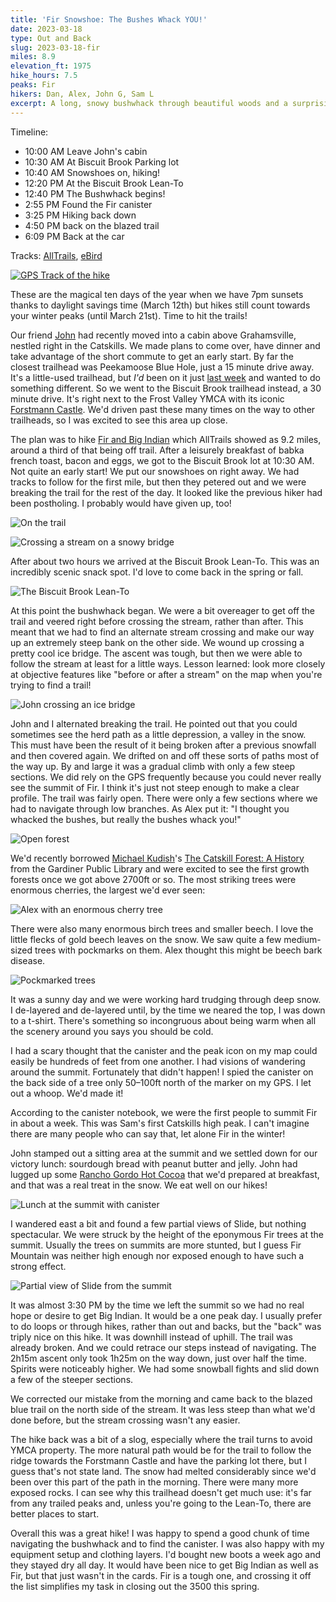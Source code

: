 ```yaml
---
title: 'Fir Snowshoe: The Bushes Whack YOU!'
date: 2023-03-18
type: Out and Back
slug: 2023-03-18-fir
miles: 8.9
elevation_ft: 1975
hike_hours: 7.5
peaks: Fir
hikers: Dan, Alex, John G, Sam L
excerpt: A long, snowy bushwhack through beautiful woods and a surprising first high peak.
---
```


Timeline:

- 10:00 AM Leave John's cabin
- 10:30 AM At Biscuit Brook Parking lot
- 10:40 AM Snowshoes on, hiking!
- 12:20 PM At the Biscuit Brook Lean-To
- 12:40 PM The Bushwhack begins!
- 2:55 PM Found the Fir canister
- 3:25 PM Hiking back down
- 4:50 PM back on the blazed trail
- 6:09 PM Back at the car

Tracks: [AllTrails], [eBird]

[![GPS Track of the hike]({{site.baseurl}}/assets/2023-03-18-fir/fir-track.png)]({{site.baseurl}}/map/#2023-03-18-fir)

These are the magical ten days of the year when we have 7pm sunsets thanks to daylight savings time (March 12th) but hikes still count towards your winter peaks (until March 21st). Time to hit the trails!

Our friend [John] had recently moved into a cabin above Grahamsville, nestled right in the Catskills. We made plans to come over, have dinner and take advantage of the short commute to get an early start. By far the closest trailhead was Peekamoose Blue Hole, just a 15 minute drive away. It's a little-used trailhead, but _I'd_ been on it just [last week] and wanted to do something different. So we went to the Biscuit Brook trailhead instead, a 30 minute drive. It's right next to the Frost Valley YMCA with its iconic [Forstmann Castle]. We'd driven past these many times on the way to other trailheads, so I was excited to see this area up close.

The plan was to hike [Fir and Big Indian] which AllTrails showed as 9.2 miles, around a third of that being off trail. After a leisurely breakfast of babka french toast, bacon and eggs, we got to the Biscuit Brook lot at 10:30 AM. Not quite an early start! We put our snowshoes on right away. We had tracks to follow for the first mile, but then they petered out and we were breaking the trail for the rest of the day. It looked like the previous hiker had been postholing. I probably would have given up, too!

![On the trail]({{site.baseurl}}/assets/2023-03-18-fir/on-the-trail.jpeg)

![Crossing a stream on a snowy bridge]({{site.baseurl}}/assets/2023-03-18-fir/river-crossing.jpeg)

After about two hours we arrived at the Biscuit Brook Lean-To. This was an incredibly scenic snack spot. I'd love to come back in the spring or fall.

![The Biscuit Brook Lean-To]({{site.baseurl}}/assets/2023-03-18-fir/lean-to.jpeg)

At this point the bushwhack began. We were a bit overeager to get off the trail and veered right before crossing the stream, rather than after. This meant that we had to find an alternate stream crossing and make our way up an extremely steep bank on the other side. We wound up crossing a pretty cool ice bridge. The ascent was tough, but then we were able to follow the stream at least for a little ways. Lesson learned: look more closely at objective features like "before or after a stream" on the map when you're trying to find a trail!

![John crossing an ice bridge]({{site.baseurl}}/assets/2023-03-18-fir/ice-bridge.jpeg)

John and I alternated breaking the trail. He pointed out that you could sometimes see the herd path as a little depression, a valley in the snow. This must have been the result of it being broken after a previous snowfall and then covered again. We drifted on and off these sorts of paths most of the way up. By and large it was a gradual climb with only a few steep sections. We did rely on the GPS frequently because you could never really see the summit of Fir. I think it's just not steep enough to make a clear profile. The trail was fairly open. There were only a few sections where we had to navigate through low branches. As Alex put it: "I thought you whacked the bushes, but really the bushes whack you!"

![Open forest]({{site.baseurl}}/assets/2023-03-18-fir/open-forest.jpeg)

We'd recently borrowed [Michael Kudish]'s [The Catskill Forest: A History] from the Gardiner Public Library and were excited to see the first growth forests once we got above 2700ft or so. The most striking trees were enormous cherries, the largest we'd ever seen:

![Alex with an enormous cherry tree]({{site.baseurl}}/assets/2023-03-18-fir/alex-cherry.jpeg)

There were also many enormous birch trees and smaller beech. I love the little flecks of gold beech leaves on the snow. We saw quite a few medium-sized trees with pockmarks on them. Alex thought this might be beech bark disease.

![Pockmarked trees]({{site.baseurl}}/assets/2023-03-18-fir/pockmarked-trees.jpeg)

It was a sunny day and we were working hard trudging through deep snow. I de-layered and de-layered until, by the time we neared the top, I was down to a t-shirt. There's something so incongruous about being warm when all the scenery around you says you should be cold.

I had a scary thought that the canister and the peak icon on my map could easily be hundreds of feet from one another. I had visions of wandering around the summit. Fortunately that didn't happen! I spied the canister on the back side of a tree only 50–100ft north of the marker on my GPS. I let out a whoop. We'd made it!

According to the canister notebook, we were the first people to summit Fir in about a week. This was Sam's first Catskills high peak. I can't imagine there are many people who can say that, let alone Fir in the winter!

John stamped out a sitting area at the summit and we settled down for our victory lunch: sourdough bread with peanut butter and jelly. John had lugged up some [Rancho Gordo Hot Cocoa] that we'd prepared at breakfast, and that was a real treat in the snow. We eat well on our hikes!

![Lunch at the summit with canister]({{site.baseurl}}/assets/2023-03-18-fir/summit-lunch.jpeg)

I wandered east a bit and found a few partial views of Slide, but nothing spectacular. We were struck by the height of the eponymous Fir trees at the summit. Usually the trees on summits are more stunted, but I guess Fir Mountain was neither high enough nor exposed enough to have such a strong effect.

![Partial view of Slide from the summit]({{site.baseurl}}/assets/2023-03-18-fir/slide-view.jpeg)

It was almost 3:30 PM by the time we left the summit so we had no real hope or desire to get Big Indian. It would be a one peak day. I usually prefer to do loops or through hikes, rather than out and backs, but the "back" was triply nice on this hike. It was downhill instead of uphill. The trail was already broken. And we could retrace our steps instead of navigating. The 2h15m ascent only took 1h25m on the way down, just over half the time. Spirits were noticeably higher. We had some snowball fights and slid down a few of the steeper sections.

We corrected our mistake from the morning and came back to the blazed blue trail on the north side of the stream. It was less steep than what we'd done before, but the stream crossing wasn't any easier.

The hike back was a bit of a slog, especially where the trail turns to avoid YMCA property. The more natural path would be for the trail to follow the ridge towards the Forstmann Castle and have the parking lot there, but I guess that's not state land. The snow had melted considerably since we'd been over this part of the path in the morning. There were many more exposed rocks. I can see why this trailhead doesn't get much use: it's far from any trailed peaks and, unless you're going to the Lean-To, there are better places to start.

Overall this was a great hike! I was happy to spend a good chunk of time navigating the bushwhack and to find the canister. I was also happy with my equipment setup and clothing layers. I'd bought new boots a week ago and they stayed dry all day. It would have been nice to get Big Indian as well as Fir, but that just wasn't in the cards. Fir is a tough one, and crossing it off the list simplifies my task in closing out the 3500 this spring.

<!--
- Crazy first peak for Sam!
- Lesson learned: look at landscape features for bushwhack turnoff
- Lesson learned: the "back" is triply easier on a snowshoe bushwhack
- Lesson learned: some of the features to look for when trying to find a herd path in the snow
- The Biscuit Brook Lean-To is cool; I'd love to come back and visit in another season.
- The first part of this trail felt contrived due to the YMCA property.
- We never really saw the peak of Fir which made navigation hard. Fortunately "just go up" mostly worked.
- We were the first people to the summit in six days, also the first in the register book in that long. There's really no reason to use this trailhead.
- Trees at the summit were surprisingly tall.
- The old growth forest was beautiful. The giant cherry and birch trees were the most striking thing about it.
- Got down to our t-shirts by the top; up to 24" of snow at points
- I was mostly happy with my equipment / clothing. My new boots did great.
- The hike back was a bit of a slog; snow had melted noticeably near the trailhead since we left
- This is the magical ten days between the DST change and the official end of winter. Sunset was around 7pm. Hikes feel like they count double now.
-->

[AllTrails]: https://www.alltrails.com/explore/recording/evening-hike-328e5d4--115
[eBird]: https://ebird.org
[john]: https://www.instagram.com/studioglagola/
[last week]: /catskills/2023/03/09/2023-03-09-winter-six.html
[fir and big indian]: https://www.alltrails.com/explore/map/fir-and-big-indian-via-biscuit-brook-201d546
[michael kudish]: https://www.mknhp.org/
[The Catskill Forest: A History]: https://www.amazon.com/Catskill-Forest-History-Michael-Kudish/dp/1930098022
[Rancho Gordo Hot Cocoa]: https://www.ranchogordo.com/products/chocolate-stoneground-chocolate
[Forstmann Castle]: https://frostvalley.org/lodging/forstmann-castle/
